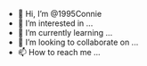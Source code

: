- 👋 Hi, I’m @1995Connie
- 👀 I’m interested in ...
- 🌱 I’m currently learning ...
- 💞️ I’m looking to collaborate on ...
- 📫 How to reach me ...

<!---
1995Connie/1995Connie is a ✨ special ✨ repository because its `README.md` (this file) appears on your GitHub profile.
You can click the Preview link to take a look at your changes.
--->
